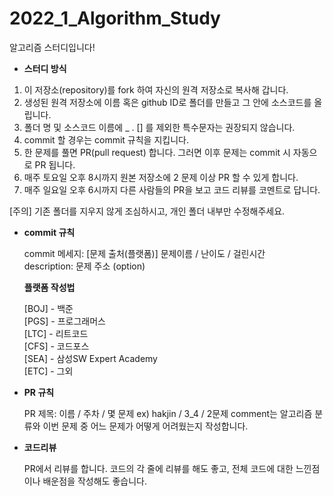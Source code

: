 # 2022_1_Algorithm_Study
알고리즘 스터디입니다!

* **스터디 방식**

1. 이 저장소(repository)를 fork 하여 자신의 원격 저장소로 복사해 갑니다.
2. 생성된 원격 저장소에 이름 혹은 github ID로 폴더를 만들고 그 안에 소스코드를 올립니다.
3. 폴더 명 및 소스코드 이름에 _ . [] 를 제외한 특수문자는 권장되지 않습니다.
4. commit 할 경우는 commit 규칙을 지킵니다.
5. 한 문제를 풀면 PR(pull request) 합니다. 그러면 이후 문제는 commit 시 자동으로 PR 됩니다.
6. 매주 토요일 오후 8시까지 원본 저장소에 2 문제 이상 PR 할 수 있게 합니다.
7. 매주 일요일 오후 6시까지 다른 사람들의 PR을 보고 코드 리뷰를 코멘트로 답니다.

[주의] 기존 폴더를 지우지 않게 조심하시고, 개인 폴더 내부만 수정해주세요.

* **commit 규칙**

  commit 메세지: [문제 출처(플랫폼)] 문제이름 / 난이도 / 걸린시간   
  description: 문제 주소 (option)

  **플랫폼 작성법**
  
  [BOJ] - 백준   
  [PGS] - 프로그래머스    
  [LTC] - 리트코드    
  [CFS] - 코드포스        
  [SEA] - 삼성SW Expert Academy   
  [ETC] - 그외

* **PR 규칙**

  PR 제목: 이름 / 주차 / 몇 문제
  ex) hakjin / 3_4 / 2문제
  comment는 알고리즘 분류와 이번 문제 중 어느 문제가 어떻게 어려웠는지 작성합니다.

* **코드리뷰**

  PR에서 리뷰를 합니다. 코드의 각 줄에 리뷰를 해도 좋고, 전체 코드에 대한 느낀점이나 배운점을 작성해도 좋습니다.
